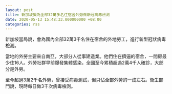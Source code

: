 ```yaml
---
layout: post
title: 新加坡擬為全部32萬多名住宿舍外勞做新冠病毒檢測
date: 2020-05-13 15:48:33.000000000 +08:00
categories: rss
---
```


新加坡當局說，會為國內全部32萬3千名住在宿舍的外地勞工，進行新型冠狀病毒檢測。

當地的外勞主要來自南亞，大部分人從事建造業。他們住在擠逼的宿舍，一間房最少住16人。外勞社群早前爆發集體感染，全國至今累積超過2萬4千人確診，大部分是外勞。

至今超過3萬2千名外勞，曾接受病毒測試，但只佔全部外勞的一成左右。衛生部門說，現時每日做3千次病毒檢測。
